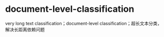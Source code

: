 # document-level-classification
very long text classification；document-level  classification；超长文本分类，解决长距离依赖问题

